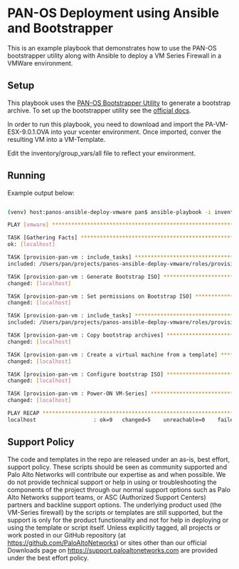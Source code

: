 
# PAN-OS Deployment using Ansible and Bootstrapper

This is an example playbook that demonstrates how to use the PAN-OS bootstrapper
utility along with Ansible to deploy a VM Series Firewall in a VMWare environment. 

## Setup

This playbook uses the [PAN-OS Bootstrapper Utility](https://github.com/PaloAltoNetworks/panos-bootstrapper)
to generate a bootstrap archive. To set up the bootstrapper utility see the 
[official docs](https://panos-bootstrapper.readthedocs.io/en/latest/).

In order to run this playbook, you need to download and import the PA-VM-ESX-9.0.1.OVA into your vcenter environment. 
Once imported, conver the resulting VM into a VM-Template.

Edit the inventory/group_vars/all file to reflect your environment. 

## Running

Example output below:
```bash

(venv) host:panos-ansible-deploy-vmware pan$ ansible-playbook -i inventory.local provision-pan-vm.yaml  

PLAY [vmware] *************************************************************************************************************************************************************************************************************

TASK [Gathering Facts] ****************************************************************************************************************************************************************************************************
ok: [localhost]

TASK [provision-pan-vm : include_tasks] ***********************************************************************************************************************************************************************************
included: /Users/pan/projects/panos-ansible-deploy-vmware/roles/provision-pan-vm/tasks/generate_bootstrap.yaml for localhost

TASK [provision-pan-vm : Generate Bootstrap ISO] **************************************************************************************************************************************************************************
changed: [localhost]

TASK [provision-pan-vm : Set permissions on Bootstrap ISO] ****************************************************************************************************************************************************************
changed: [localhost]

TASK [provision-pan-vm : include_tasks] ***********************************************************************************************************************************************************************************
included: /Users/pan/projects/panos-ansible-deploy-vmware/roles/provision-pan-vm/tasks/launch_pan_vm.yaml for localhost

TASK [provision-pan-vm : Copy bootstrap archives] *************************************************************************************************************************************************************************
changed: [localhost]

TASK [provision-pan-vm : Create a virtual machine from a template] ********************************************************************************************************************************************************
changed: [localhost]

TASK [provision-pan-vm : Configure bootstrap ISO] ****************************************************************************************************************************************************************************
changed: [localhost]

TASK [provision-pan-vm : Power-ON VM-Series] ******************************************************************************************************************************************************************************
changed: [localhost]

PLAY RECAP ****************************************************************************************************************************************************************************************************************
localhost                  : ok=9   changed=5    unreachable=0    failed=0    skipped=0    rescued=0    ignored=0   

```


## Support Policy

The code and templates in the repo are released under an as-is, best effort, support policy. These scripts should be 
seen as community supported and Palo Alto Networks will contribute our expertise as and when possible. We do not 
provide technical support or help in using or troubleshooting the components of the project through our normal support 
options such as Palo Alto Networks support teams, or ASC (Authorized Support Centers) partners and backline support 
options. The underlying product used (the VM-Series firewall) by the scripts or templates are still supported, but the 
support is only for the product functionality and not for help in deploying or using the template or script itself. 
Unless explicitly tagged, all projects or work posted in our GitHub repository (at https://github.com/PaloAltoNetworks) 
or sites other than our official Downloads page on https://support.paloaltonetworks.com are provided under the best 
effort policy.